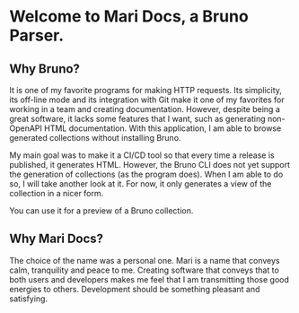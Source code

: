 # Welcome to Mari Docs, a Bruno Parser.

## Why Bruno?

It is one of my favorite programs for making HTTP requests. Its simplicity, its off-line mode and its integration with Git make it one of my favorites for
working in a team and creating documentation. However, despite being a great software, it lacks some features that I want,
such as generating non-OpenAPI HTML documentation. With this application, I am able to browse generated collections without installing Bruno.

My main goal was to make it a CI/CD tool so that every time a release is published, it generates HTML. However, the Bruno CLI does not yet support the generation of collections (as the program does). When I am able to do so, I will take another look at it. For now, it only generates a view of the collection in a nicer form.

You can use it for a preview of a Bruno collection.

## Why Mari Docs?

The choice of the name was a personal one. Mari is a name that conveys calm, tranquility and peace to me. Creating software that conveys that to both users and developers makes me feel that I am transmitting those good energies to others. Development should be something pleasant and satisfying.
